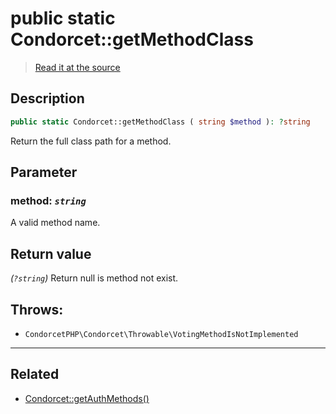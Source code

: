 # public static Condorcet::getMethodClass

> [Read it at the source](https://github.com/julien-boudry/Condorcet/blob/master/src/Condorcet.php#L147)

## Description    

```php
public static Condorcet::getMethodClass ( string $method ): ?string
```

Return the full class path for a method.

## Parameter

### **method:** *`string`*   
A valid method name.    


## Return value   

*(`?string`)* Return null is method not exist.



## Throws:   

* ```CondorcetPHP\Condorcet\Throwable\VotingMethodIsNotImplemented``` 

---------------------------------------

## Related

* [Condorcet::getAuthMethods()](/Docs/api-reference/Condorcet%20Class/Condorcet--getAuthMethods().md)    
